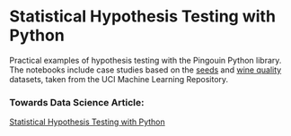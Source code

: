 # Statistical Hypothesis Testing with Python
Practical examples of hypothesis testing with the Pingouin Python library. The notebooks include case studies based on the [seeds](https://archive.ics.uci.edu/ml/datasets/seeds) and [wine quality](https://archive.ics.uci.edu/ml/datasets/Wine+Quality) datasets, taken from the UCI Machine Learning Repository.

### Towards Data Science Article:
[Statistical Hypothesis Testing with Python](https://towardsdatascience.com/statistical-hypothesis-testing-with-python-6a2f38c12486)
